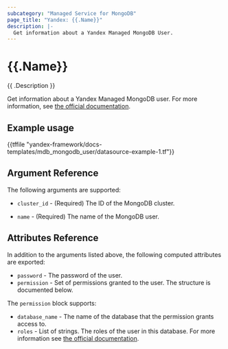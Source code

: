 ```yaml
---
subcategory: "Managed Service for MongoDB"
page_title: "Yandex: {{.Name}}"
description: |-
  Get information about a Yandex Managed MongoDB User.
---
```


# {{.Name}}

{{ .Description }}


Get information about a Yandex Managed MongoDB user. For more information, see [the official documentation](https://cloud.yandex.com/docs/managed-mongodb/).

## Example usage

{{tffile "yandex-framework/docs-templates/mdb_mongodb_user/datasource-example-1.tf"}}

## Argument Reference

The following arguments are supported:

* `cluster_id` - (Required) The ID of the MongoDB cluster.

* `name` - (Required) The name of the MongoDB user.

## Attributes Reference

In addition to the arguments listed above, the following computed attributes are exported:

* `password` - The password of the user.
* `permission` - Set of permissions granted to the user. The structure is documented below.

The `permission` block supports:

* `database_name` - The name of the database that the permission grants access to.
* `roles` - List of strings. The roles of the user in this database. For more information see [the official documentation](https://cloud.yandex.com/docs/managed-mongodb/concepts/users-and-roles).
